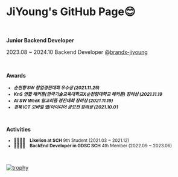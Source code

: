 # JiYoung's GitHub Page😊

<br>

**Junior Backend Developer**

2023.08 ~ 2024.10 Backend Developer @[brandx-jiyoung](https://github.com/brandx-jiyoung)

<br>

**Awards**
<small>
- ***순천향 SW 창업경진대회 우수상 (2021.11.25)***
- ***KnS 연합 해커톤(한국기술교육대학교X순천향대학교 해커톤) 장려상 (2021.11.19***
- ***AI SW Week 알고리즘 경진대회 장려상 (2021.11.19)***
- ***경북 ICT 모바일 앱/아이디어 공모전 장려상 (2021.10.01***
</small>

<br>

**Activities**
<small>
- 👨‍👩‍👧‍👦&emsp;**Likelion at SCH** 9th Student (2021.03 ~ 2021.12)
- 👨‍👩‍👧‍👦&emsp;**BackEnd Developer in GDSC SCH** 4th Member (2022.09 ~ 2023.06)
</small>

<br>

[![trophy](https://github-profile-trophy.vercel.app/?username=zy0ung&theme=flat&column=7)](https://github.com/ryo-ma/github-profile-trophy)
